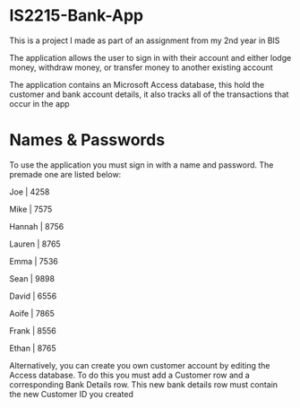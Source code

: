 # IS2215-Bank-App
This is a project I made as part of an assignment from my 2nd year in BIS

The application allows the user to sign in with their account and either lodge money, withdraw money, or transfer money to another existing account

The application contains an Microsoft Access database, this hold the customer and bank account details, it also tracks all of the transactions that occur in the app

# Names & Passwords
To use the application you must sign in with a name and password. The premade one are listed below:

Joe | 4258

Mike | 7575

Hannah | 8756

Lauren | 8765

Emma | 7536

Sean | 9898

David | 6556

Aoife | 7865

Frank | 8556

Ethan | 8765

Alternatively, you can create you own customer account by editing the Access database. 
To do this you must add a Customer row and a corresponding Bank Details row. 
This new bank details row must contain the new Customer ID you created
